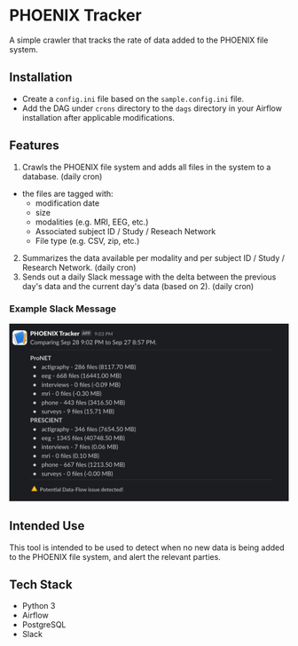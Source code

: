 # PHOENIX Tracker

A simple crawler that tracks the rate of data added to the PHOENIX file system.

## Installation

- Create a `config.ini` file based on the `sample.config.ini` file.
- Add the DAG under `crons` directory to the `dags` directory in your Airflow installation after applicable modifications.

## Features

1. Crawls the PHOENIX file system and adds all files in the system to a database. (daily cron)
  - the files are tagged with:
    - modification date
    - size
    - modalities (e.g. MRI, EEG, etc.)
    - Associated subject ID / Study / Reseach Network
    - File type (e.g. CSV, zip, etc.)
2. Summarizes the data available per modality and per subject ID / Study / Research Network. (daily cron)
3. Sends out a daily Slack message with the delta between the previous day's data and the current day's data (based on 2). (daily cron)

### Example Slack Message

<img src="docs/assets/sample_slack_message.png" alt="Slack Message" style="width: 750;"/>

## Intended Use

This tool is intended to be used to detect when no new data is being added to the PHOENIX file system, and alert the relevant parties.

## Tech Stack

- Python 3
- Airflow
- PostgreSQL
- Slack
